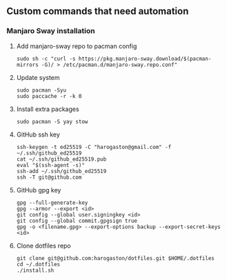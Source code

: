 ## Custom commands that need automation

### Manjaro Sway installation

1. Add manjaro-sway repo to pacman config

    ```shell
    sudo sh -c "curl -s https://pkg.manjaro-sway.download/$(pacman-mirrors -G)/ > /etc/pacman.d/manjaro-sway.repo.conf"
    ```

2. Update system

    ```shell
    sudo pacman -Syu
    sudo paccache -r -k 0
    ```

3. Install extra packages

    ```shell
    sudo pacman -S yay stow
    ```

4. GitHub ssh key

    ```shell
    ssh-keygen -t ed25519 -C "harogaston@gmail.com" -f ~/.ssh/github_ed25519
    cat ~/.ssh/github_ed25519.pub
    eval "$(ssh-agent -s)"
    ssh-add ~/.ssh/github_ed25519
    ssh -T git@github.com
    ```
5. GitHub gpg key

   ```shell
   gpg --full-generate-key
   gpg --armor --export <id>
   git config --global user.signingkey <id>
   git config --global commit.gpgsign true
   gpg -o <filename.gpg> --export-options backup --export-secret-keys <id>
   ```

6. Clone dotfiles repo

    ```shell
    git clone git@github.com:harogaston/dotfiles.git $HOME/.dotfiles
    cd ~/.dotfiles
    ./install.sh
    ```

